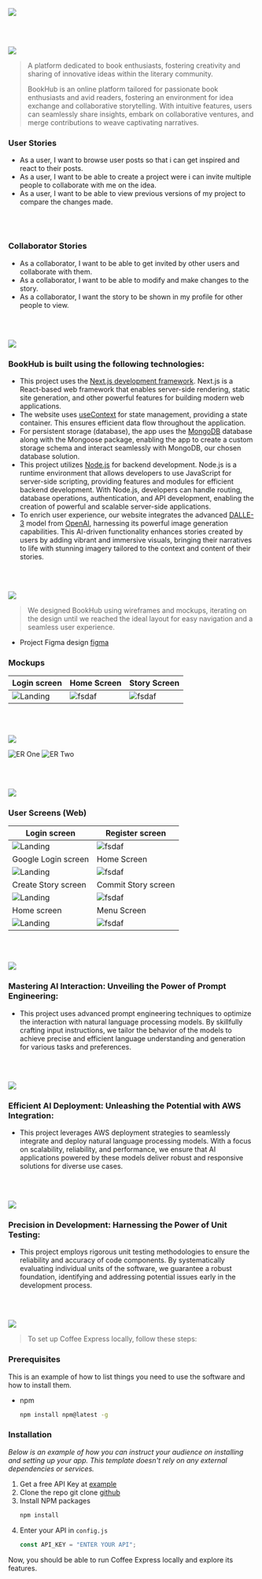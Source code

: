 <img src="./readme/title1.svg"/>

<br><br>

<!-- project philosophy -->
<img src="./readme/title2.svg"/>

> A platform dedicated to book enthusiasts, fostering creativity and sharing of innovative ideas within the literary community.
>
> BookHub is an online platform tailored for passionate book enthusiasts and avid readers, fostering an environment for idea exchange and collaborative storytelling. With intuitive features, users can seamlessly share insights, embark on collaborative ventures, and merge contributions to weave captivating narratives.

### User Stories

- As a user, I want to browse user posts so that i can get inspired and react to their posts.
- As a user, I want to be able to create a project were i can invite multiple people to collaborate with me on the idea.
- As a user, I want to be able to view previous versions of my project to compare the changes made.

<br><br>

### Collaborator Stories

- As a collaborator, I want to be able to get invited by other users and collaborate with them.
- As a collaborator, I want to be able to modify and make changes to the story.
- As a collaborator, I want the story to be shown in my profile for other people to view.

<br><br>

<!-- Tech stack -->
<img src="./readme/title3.svg"/>

### BookHub is built using the following technologies:

- This project uses the [Next.js development framework](https://nextjs.org/docs). Next.js is a React-based web framework that enables server-side rendering, static site generation, and other powerful features for building modern web applications.
- The website uses [useContext](https://vercel.com/guides/react-context-state-management-nextjs) for state management, providing a state container. This ensures efficient data flow throughout the application.
- For persistent storage (database), the app uses the [MongoDB](https://www.mongodb.com/) database along with the Mongoose package, enabling the app to create a custom storage schema and interact seamlessly with MongoDB, our chosen database solution.
- This project utilizes [Node.js](https://nodejs.org/en) for backend development. Node.js is a runtime environment that allows developers to use JavaScript for server-side scripting, providing features and modules for efficient backend development. With Node.js, developers can handle routing, database operations, authentication, and API development, enabling the creation of powerful and scalable server-side applications.
- To enrich user experience, our website integrates the advanced [DALLE-3](https://openai.com/index/dall-e-3/) model from [OpenAI](https://openai.com/), harnessing its powerful image generation capabilities. This AI-driven functionality enhances stories created by users by adding vibrant and immersive visuals, bringing their narratives to life with stunning imagery tailored to the context and content of their stories.

<br><br>

<!-- UI UX -->
<img src="./readme/title4.svg"/>

> We designed BookHub using wireframes and mockups, iterating on the design until we reached the ideal layout for easy navigation and a seamless user experience.

- Project Figma design [figma](https://www.figma.com/design/inyI49RPNgglFLyEqnxoP4/BookHub?node-id=0%3A1&t=eT7vAyPtI8hTCaXL-1)

### Mockups

| Login screen                              | Home Screen                               | Story Screen                           |
| ----------------------------------------- | ----------------------------------------- | -------------------------------------- |
| ![Landing](<./readme/Signin(Mockup).png>) | ![fsdaf](<./readme/HomePage(Mockup).png>) | ![fsdaf](<./readme/Story(Mockup).png>) |

<br><br>

<!-- Database Design -->
<img src="./readme/title5.svg"/>

![ER One](./readme/ERone.png) ![ER Two](./readme/ERtwo.png)

<br><br>

<!-- Implementation -->
<img src="./readme/title6.svg"/>

### User Screens (Web)

| Login screen                            | Register screen                       |
| --------------------------------------- | ------------------------------------- |
| ![Landing](./readme/SignIn.gif)         | ![fsdaf](./readme/SignUp.gif)         |
| Google Login screen                     | Home Screen                           |
| ![Landing](./readme/GoogleSignin.gif)   | ![fsdaf](./readme/HomePage.gif)       |
| Create Story screen                     | Commit Story screen                   |
| ![Landing](./readme/CreateStory.gif)    | ![fsdaf](./readme/CommitStory.gif)    |
| Home screen                             | Menu Screen                           |
| ![Landing](./readme/demo/1440x1024.png) | ![fsdaf](./readme/demo/1440x1024.png) |

<br><br>

<!-- Prompt Engineering -->
<img src="./readme/title7.svg"/>

### Mastering AI Interaction: Unveiling the Power of Prompt Engineering:

- This project uses advanced prompt engineering techniques to optimize the interaction with natural language processing models. By skillfully crafting input instructions, we tailor the behavior of the models to achieve precise and efficient language understanding and generation for various tasks and preferences.

<br><br>

<!-- AWS Deployment -->
<img src="./readme/title8.svg"/>

### Efficient AI Deployment: Unleashing the Potential with AWS Integration:

- This project leverages AWS deployment strategies to seamlessly integrate and deploy natural language processing models. With a focus on scalability, reliability, and performance, we ensure that AI applications powered by these models deliver robust and responsive solutions for diverse use cases.

<br><br>

<!-- Unit Testing -->
<img src="./readme/title9.svg"/>

### Precision in Development: Harnessing the Power of Unit Testing:

- This project employs rigorous unit testing methodologies to ensure the reliability and accuracy of code components. By systematically evaluating individual units of the software, we guarantee a robust foundation, identifying and addressing potential issues early in the development process.

<br><br>

<!-- How to run -->
<img src="./readme/title10.svg"/>

> To set up Coffee Express locally, follow these steps:

### Prerequisites

This is an example of how to list things you need to use the software and how to install them.

- npm
  ```sh
  npm install npm@latest -g
  ```

### Installation

_Below is an example of how you can instruct your audience on installing and setting up your app. This template doesn't rely on any external dependencies or services._

1. Get a free API Key at [example](https://example.com)
2. Clone the repo
   git clone [github](https://github.com/your_username_/Project-Name.git)
3. Install NPM packages
   ```sh
   npm install
   ```
4. Enter your API in `config.js`
   ```js
   const API_KEY = "ENTER YOUR API";
   ```

Now, you should be able to run Coffee Express locally and explore its features.
